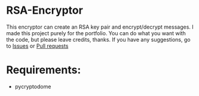 # RSA-Encryptor
This encryptor can create an RSA key pair and encrypt/decrypt messages.
I made this project purely for the portfolio. 
You can do what you want with the code, but please leave credits, thanks.
If you have any suggestions, go to [Issues](https://github.com/thVAZIK/RSA-Encryptor/issues) or [Pull requests](https://github.com/thVAZIK/RSA-Encryptor/pulls)

# Requirements:
- pycryptodome